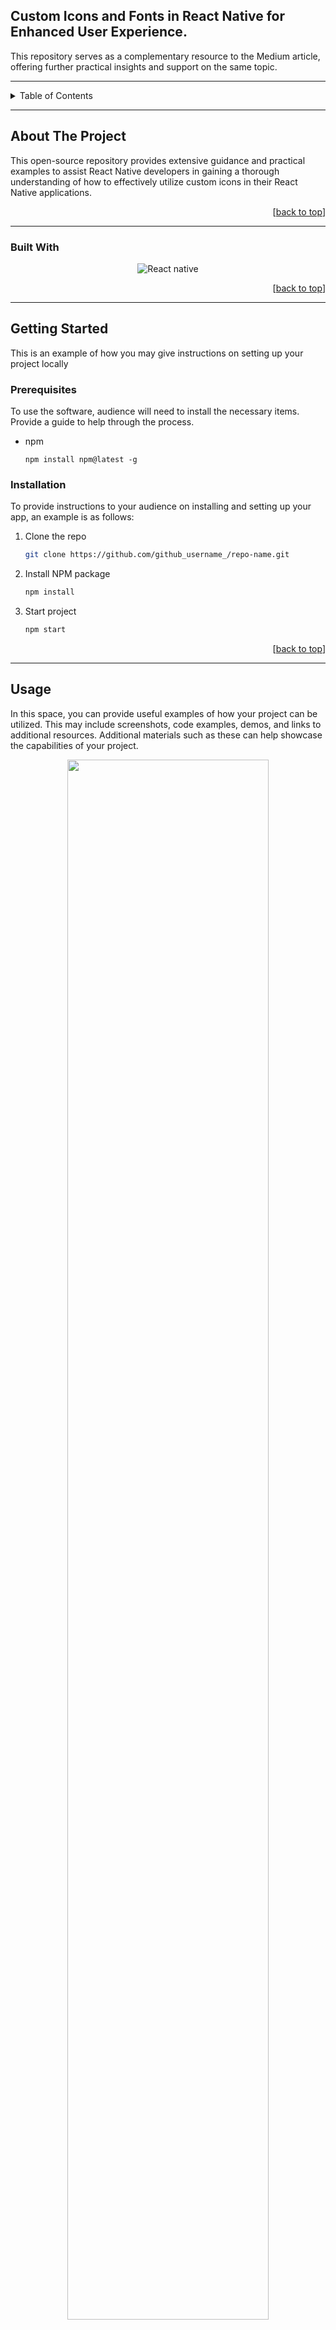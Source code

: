 
<!-- NAME OF THE PROJECT -->
## Custom Icons and Fonts in React Native for Enhanced User Experience.
<!-- Short description of project if you want -->
This repository serves as a complementary resource to the Medium article, offering further practical insights and support on the same topic.

---
<!-- TABLE OF CONTENTS -->
<details>
   <summary>Table of Contents</summary>
  <ol>
    <li>
      <a href="#about-the-project">About The Project</a>
      <ul>
        <li><a href="#built-with">Built With</a></li>
      </ul>
    </li>
    <li>
      <a href="#getting-started">Getting Started</a>
      <ul>
        <li><a href="#prerequisites">Prerequisites</a></li>
        <li><a href="#installation">Installation</a></li>
      </ul>
    </li>
    <li><a href="#usage">Usage</a></li>
    <li><a href="#contributing">Contribution</a></li>
    <li><a href="#license">License</a></li>
    <li><a href="#acknowledgments">Author Info</a></li>
  </ol>
</details>

---
<!-- ABOUT THE PROJECT -->
## About The Project
This open-source repository provides extensive guidance and practical examples to assist React Native developers in gaining a thorough understanding of how to effectively utilize custom icons in their React Native applications.

<p align="right">[<a href="#project-name">back to top</a>]</p>

---

### Built With

<!-- This section should list any major frameworks/libraries used to bootstrap your project. If you don't see the badge you need, you can visit one of the links and change the name and logo of the library to the one you require. -->

 <!-- <img src="https://img.shields.io/badge/library_name-library_color?style=for-the-badge&logo=library_logo_name&logoColor=library_logo_color" alt="library_name">-->

<div align="center">
  <img src="https://img.shields.io/badge/react_native-%2320232a.svg?style=for-the-badge&logo=react&logoColor=%2361DAFB" alt="React native">
</div>

<p align="right">[<a href="#project-name">back to top</a>]</p>


---

<!-- GETTING STARTED -->
## Getting Started

This is an example of how you may give instructions on setting up your project locally

### Prerequisites
<!-- Guideline on installing software -->
To use the software, audience will need to install the necessary items. Provide a guide to help through the process.

* npm
  ```
  npm install npm@latest -g
  ```

### Installation

To provide instructions to your audience on installing and setting up your app, an example is as follows:

1. Clone the repo
   ```sh
   git clone https://github.com/github_username_/repo-name.git
   ```
2. Install NPM package
   ```sh
   npm install
   ```
3. Start project
   ```sh
   npm start
   ```

<p align="right">[<a href="#project-name">back to top</a>]</p>

---

<!-- USAGE EXAMPLES -->
## Usage

In this space, you can provide useful examples of how your project can be utilized. This may include screenshots, code examples, demos, and links to additional resources. Additional materials such as these can help showcase the capabilities of your project.

<div align="center">
<img width="80%" src="your_image">
</div>

<p align="right">[<a href="#project-name">back to top</a>]</p>

---

<!-- CONTRIBUTION -->
## Contribution
<!-- If you would like to create a contribution section on your project, check out the README.md file for an example on how to contribute. Provide information on how to contribute to your project in this section -->

<p align="right">[<a href="#project-name">back to top</a>]</p>

---
<!-- LICENSE -->
## License

Licensed under the [MIT](https://github.com/github_username/repo_name/blob/main/LICENSE).

<p align="right">[<a href="#project-name">back to top</a>]</p>

---
<!-- Author -->
## Author Info

[![Readme style](https://img.shields.io/badge/Author-github_username-color_of_your_choice)](https://github.com/github_username)

<p align="right">[<a href="#project-name">back to top</a>]</p>
